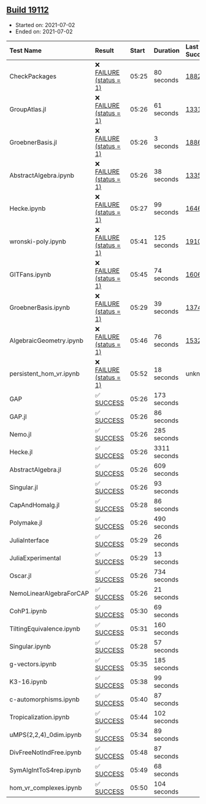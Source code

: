 ## [Build 19112](https://oscarci.mathematik.uni-kl.de/job/oscar/19112/)

* Started on: 2021-07-02
* Ended on: 2021-07-02

| Test Name    | Result | Start | Duration | Last Success | First Failure |
|:-------------|:-------|:------|:---------|:-------------|:--------------|
| CheckPackages | ❌ [FAILURE (status = 1)](https://oscarci.mathematik.uni-kl.de/job/oscar/19112/artifact/logs/build-19112/CheckPackages.log) | 05:25 | 80 seconds | [18822](https://oscarci.mathematik.uni-kl.de/job/oscar/18822/) | [18823](https://oscarci.mathematik.uni-kl.de/job/oscar/18823/) |
| GroupAtlas.jl | ❌ [FAILURE (status = 1)](https://oscarci.mathematik.uni-kl.de/job/oscar/19112/artifact/logs/build-19112/GroupAtlas.jl.log) | 05:26 | 61 seconds | [13311](https://oscarci.mathematik.uni-kl.de/job/oscar/13311/) | [13312](https://oscarci.mathematik.uni-kl.de/job/oscar/13312/) |
| GroebnerBasis.jl | ❌ [FAILURE (status = 1)](https://oscarci.mathematik.uni-kl.de/job/oscar/19112/artifact/logs/build-19112/GroebnerBasis.jl.log) | 05:26 | 3 seconds | [18864](https://oscarci.mathematik.uni-kl.de/job/oscar/18864/) | [18865](https://oscarci.mathematik.uni-kl.de/job/oscar/18865/) |
| AbstractAlgebra.ipynb | ❌ [FAILURE (status = 1)](https://oscarci.mathematik.uni-kl.de/job/oscar/19112/artifact/logs/build-19112/AbstractAlgebra.ipynb.log) | 05:26 | 38 seconds | [13355](https://oscarci.mathematik.uni-kl.de/job/oscar/13355/) | [13356](https://oscarci.mathematik.uni-kl.de/job/oscar/13356/) |
| Hecke.ipynb | ❌ [FAILURE (status = 1)](https://oscarci.mathematik.uni-kl.de/job/oscar/19112/artifact/logs/build-19112/Hecke.ipynb.log) | 05:27 | 99 seconds | [16463](https://oscarci.mathematik.uni-kl.de/job/oscar/16463/) | [16464](https://oscarci.mathematik.uni-kl.de/job/oscar/16464/) |
| wronski-poly.ipynb | ❌ [FAILURE (status = 1)](https://oscarci.mathematik.uni-kl.de/job/oscar/19112/artifact/logs/build-19112/wronski-poly.ipynb.log) | 05:41 | 125 seconds | [19109](https://oscarci.mathematik.uni-kl.de/job/oscar/19109/) | [19110](https://oscarci.mathematik.uni-kl.de/job/oscar/19110/) |
| GITFans.ipynb | ❌ [FAILURE (status = 1)](https://oscarci.mathematik.uni-kl.de/job/oscar/19112/artifact/logs/build-19112/GITFans.ipynb.log) | 05:45 | 74 seconds | [16068](https://oscarci.mathematik.uni-kl.de/job/oscar/16068/) | [16069](https://oscarci.mathematik.uni-kl.de/job/oscar/16069/) |
| GroebnerBasis.ipynb | ❌ [FAILURE (status = 1)](https://oscarci.mathematik.uni-kl.de/job/oscar/19112/artifact/logs/build-19112/GroebnerBasis.ipynb.log) | 05:29 | 39 seconds | [13748](https://oscarci.mathematik.uni-kl.de/job/oscar/13748/) | [13749](https://oscarci.mathematik.uni-kl.de/job/oscar/13749/) |
| AlgebraicGeometry.ipynb | ❌ [FAILURE (status = 1)](https://oscarci.mathematik.uni-kl.de/job/oscar/19112/artifact/logs/build-19112/AlgebraicGeometry.ipynb.log) | 05:46 | 76 seconds | [15322](https://oscarci.mathematik.uni-kl.de/job/oscar/15322/) | [15323](https://oscarci.mathematik.uni-kl.de/job/oscar/15323/) |
| persistent_hom_vr.ipynb | ❌ [FAILURE (status = 1)](https://oscarci.mathematik.uni-kl.de/job/oscar/19112/artifact/logs/build-19112/persistent_hom_vr.ipynb.log) | 05:52 | 18 seconds | unknown | unknown |
| GAP | ✅ [SUCCESS](https://oscarci.mathematik.uni-kl.de/job/oscar/19112/artifact/logs/build-19112/GAP.log) | 05:26 | 173 seconds |  |  |
| GAP.jl | ✅ [SUCCESS](https://oscarci.mathematik.uni-kl.de/job/oscar/19112/artifact/logs/build-19112/GAP.jl.log) | 05:26 | 86 seconds |  |  |
| Nemo.jl | ✅ [SUCCESS](https://oscarci.mathematik.uni-kl.de/job/oscar/19112/artifact/logs/build-19112/Nemo.jl.log) | 05:26 | 285 seconds |  |  |
| Hecke.jl | ✅ [SUCCESS](https://oscarci.mathematik.uni-kl.de/job/oscar/19112/artifact/logs/build-19112/Hecke.jl.log) | 05:26 | 3311 seconds |  |  |
| AbstractAlgebra.jl | ✅ [SUCCESS](https://oscarci.mathematik.uni-kl.de/job/oscar/19112/artifact/logs/build-19112/AbstractAlgebra.jl.log) | 05:26 | 609 seconds |  |  |
| Singular.jl | ✅ [SUCCESS](https://oscarci.mathematik.uni-kl.de/job/oscar/19112/artifact/logs/build-19112/Singular.jl.log) | 05:26 | 93 seconds |  |  |
| CapAndHomalg.jl | ✅ [SUCCESS](https://oscarci.mathematik.uni-kl.de/job/oscar/19112/artifact/logs/build-19112/CapAndHomalg.jl.log) | 05:28 | 86 seconds |  |  |
| Polymake.jl | ✅ [SUCCESS](https://oscarci.mathematik.uni-kl.de/job/oscar/19112/artifact/logs/build-19112/Polymake.jl.log) | 05:26 | 490 seconds |  |  |
| JuliaInterface | ✅ [SUCCESS](https://oscarci.mathematik.uni-kl.de/job/oscar/19112/artifact/logs/build-19112/JuliaInterface.log) | 05:29 | 26 seconds |  |  |
| JuliaExperimental | ✅ [SUCCESS](https://oscarci.mathematik.uni-kl.de/job/oscar/19112/artifact/logs/build-19112/JuliaExperimental.log) | 05:29 | 13 seconds |  |  |
| Oscar.jl | ✅ [SUCCESS](https://oscarci.mathematik.uni-kl.de/job/oscar/19112/artifact/logs/build-19112/Oscar.jl.log) | 05:26 | 734 seconds |  |  |
| NemoLinearAlgebraForCAP | ✅ [SUCCESS](https://oscarci.mathematik.uni-kl.de/job/oscar/19112/artifact/logs/build-19112/NemoLinearAlgebraForCAP.log) | 05:26 | 21 seconds |  |  |
| CohP1.ipynb | ✅ [SUCCESS](https://oscarci.mathematik.uni-kl.de/job/oscar/19112/artifact/logs/build-19112/CohP1.ipynb.log) | 05:30 | 69 seconds |  |  |
| TiltingEquivalence.ipynb | ✅ [SUCCESS](https://oscarci.mathematik.uni-kl.de/job/oscar/19112/artifact/logs/build-19112/TiltingEquivalence.ipynb.log) | 05:31 | 160 seconds |  |  |
| Singular.ipynb | ✅ [SUCCESS](https://oscarci.mathematik.uni-kl.de/job/oscar/19112/artifact/logs/build-19112/Singular.ipynb.log) | 05:28 | 57 seconds |  |  |
| g-vectors.ipynb | ✅ [SUCCESS](https://oscarci.mathematik.uni-kl.de/job/oscar/19112/artifact/logs/build-19112/g-vectors.ipynb.log) | 05:35 | 185 seconds |  |  |
| K3-16.ipynb | ✅ [SUCCESS](https://oscarci.mathematik.uni-kl.de/job/oscar/19112/artifact/logs/build-19112/K3-16.ipynb.log) | 05:38 | 99 seconds |  |  |
| c-automorphisms.ipynb | ✅ [SUCCESS](https://oscarci.mathematik.uni-kl.de/job/oscar/19112/artifact/logs/build-19112/c-automorphisms.ipynb.log) | 05:40 | 87 seconds |  |  |
| Tropicalization.ipynb | ✅ [SUCCESS](https://oscarci.mathematik.uni-kl.de/job/oscar/19112/artifact/logs/build-19112/Tropicalization.ipynb.log) | 05:44 | 102 seconds |  |  |
| uMPS(2,2,4)_0dim.ipynb | ✅ [SUCCESS](https://oscarci.mathematik.uni-kl.de/job/oscar/19112/artifact/logs/build-19112/uMPS-2-2-4-_0dim.ipynb.log) | 05:34 | 89 seconds |  |  |
| DivFreeNotIndFree.ipynb | ✅ [SUCCESS](https://oscarci.mathematik.uni-kl.de/job/oscar/19112/artifact/logs/build-19112/DivFreeNotIndFree.ipynb.log) | 05:48 | 87 seconds |  |  |
| SymAlgIntToS4rep.ipynb | ✅ [SUCCESS](https://oscarci.mathematik.uni-kl.de/job/oscar/19112/artifact/logs/build-19112/SymAlgIntToS4rep.ipynb.log) | 05:49 | 68 seconds |  |  |
| hom_vr_complexes.ipynb | ✅ [SUCCESS](https://oscarci.mathematik.uni-kl.de/job/oscar/19112/artifact/logs/build-19112/hom_vr_complexes.ipynb.log) | 05:50 | 104 seconds |  |  |
